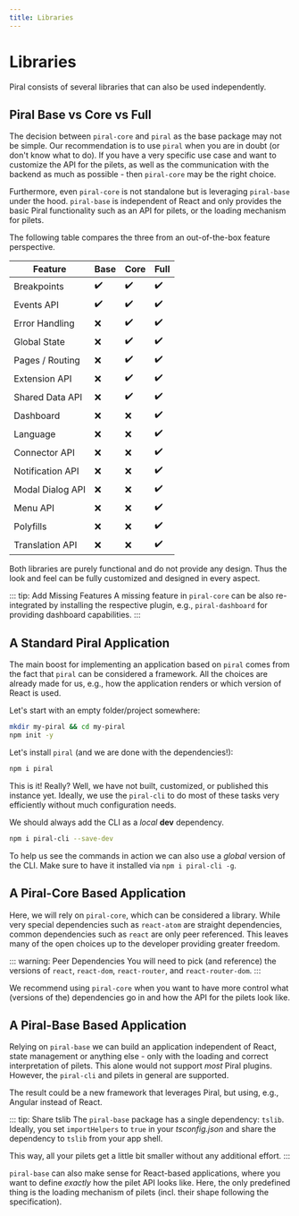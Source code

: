 ```yaml
---
title: Libraries
---
```


# Libraries

Piral consists of several libraries that can also be used independently.

## Piral Base vs Core vs Full

The decision between `piral-core` and `piral` as the base package may not be simple. Our recommendation is to use `piral` when you are in doubt (or don't know what to do). If you have a very specific use case and want to customize the API for the pilets, as well as the communication with the backend as much as possible - then `piral-core` may be the right choice.

Furthermore, even `piral-core` is not standalone but is leveraging `piral-base` under the hood. `piral-base` is independent of React and only provides the basic Piral functionality such as an API for pilets, or the loading mechanism for pilets.

The following table compares the three from an out-of-the-box feature perspective.

| Feature          | Base  | Core  | Full |
|------------------|-------|-------|------|
| Breakpoints      | ️️️✔️     | ️️️✔️     | ✔️    |
| Events API       | ️️️✔️     | ️️️✔️     | ✔️    |
| Error Handling   | ️️️❌    | ️️️✔️     | ✔️    |
| Global State     | ️️️❌    | ️️️✔️     | ✔️    |
| Pages / Routing  | ️️️❌    | ️️️✔️     | ✔️    |
| Extension API    | ️️️❌    | ️️️✔️     | ✔️    |
| Shared Data API  | ️️️❌    | ️️️✔️     | ✔️    |
| Dashboard        | ️️️❌    | ️️️❌    | ✔️    |
| Language         | ️️️❌    | ️️️❌    | ✔️    |
| Connector API    | ️️️❌    | ️️️❌    | ✔️    |
| Notification API | ️️️❌    | ️️️❌    | ✔️    |
| Modal Dialog API | ️️️❌    | ️️️❌    | ✔️    |
| Menu API         | ️️️❌    | ️️️❌    | ✔️    |
| Polyfills        | ️️️❌    | ❌    | ✔️    |
| Translation API  | ️️️❌    | ❌    | ✔️    |

Both libraries are purely functional and do not provide any design. Thus the look and feel can be fully customized and designed in every aspect.

::: tip: Add Missing Features
A missing feature in `piral-core` can be also re-integrated by installing the respective plugin, e.g., `piral-dashboard` for providing dashboard capabilities.
:::

## A Standard Piral Application

The main boost for implementing an application based on `piral` comes from the fact that `piral` can be considered a framework. All the choices are already made for us, e.g., how the application renders or which version of React is used.

Let's start with an empty folder/project somewhere:

```sh
mkdir my-piral && cd my-piral
npm init -y
```

Let's install `piral` (and we are done with the dependencies!):

```sh
npm i piral
```

This is it! Really? Well, we have not built, customized, or published this instance yet. Ideally, we use the `piral-cli` to do most of these tasks very efficiently without much configuration needs.

We should always add the CLI as a *local* **dev** dependency.

```sh
npm i piral-cli --save-dev
```

To help us see the commands in action we can also use a *global* version of the CLI. Make sure to have it installed via `npm i piral-cli -g`.

## A Piral-Core Based Application

Here, we will rely on `piral-core`, which can be considered a library. While very special dependencies such as `react-atom` are straight dependencies, common dependencies such as `react` are only peer referenced. This leaves many of the open choices up to the developer providing greater freedom.

::: warning: Peer Dependencies
You will need to pick (and reference) the versions of `react`, `react-dom`, `react-router`, and `react-router-dom`.
:::

We recommend using `piral-core` when you want to have more control what (versions of the) dependencies go in and how the API for the pilets look like.

## A Piral-Base Based Application

Relying on `piral-base` we can build an application independent of React, state management or anything else - only with the loading and correct interpretation of pilets. This alone would not support *most* Piral plugins. However, the `piral-cli` and pilets in general are supported.

The result could be a new framework that leverages Piral, but using, e.g., Angular instead of React.

::: tip: Share tslib
The `piral-base` package has a single dependency: `tslib`. Ideally, you set `importHelpers` to `true` in your *tsconfig.json* and share the dependency to `tslib` from your app shell.

This way, all your pilets get a little bit smaller without any additional effort.
:::

`piral-base` can also make sense for React-based applications, where you want to define *exactly* how the pilet API looks like. Here, the only predefined thing is the loading mechanism of pilets (incl. their shape following the specification).
